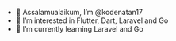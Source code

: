- 👋 Assalamualaikum, I’m @kodenatan17
- 👀 I’m interested in Flutter, Dart, Laravel and Go
- 🌱 I’m currently learning Laravel and Go


<!---
kodenatan17/kodenatan17 is a ✨ special ✨ repository because its `README.md` (this file) appears on your GitHub profile.
You can click the Preview link to take a look at your changes.
--->
